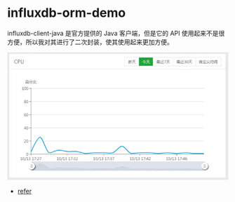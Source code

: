 # influxdb-orm-demo


influxdb-client-java 是官方提供的 Java 客户端，但是它的 API 使用起来不是很方便，所以我对其进行了二次封装，使其使用起来更加方便。

![](./imgs/cpu.png)

- [refer](https://sourl.cn/PPtsEZ)